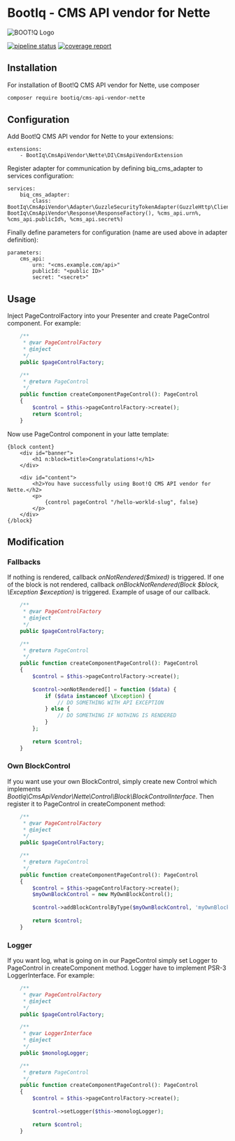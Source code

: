 BootIq - CMS API vendor for Nette
========
![BOOT!Q Logo](http://www.bootiq.io/images/footer-logo.png "BOOT!Q")


[![pipeline status](https://gitlab.mb-e.sk/platform/vendor-cms-api-nette/badges/master/pipeline.svg)](https://gitlab.mb-e.sk/platform/vendor-cms-api-nette/commits/master) [![coverage report](https://gitlab.mb-e.sk/platform/vendor-cms-api-nette/badges/master/coverage.svg)](https://gitlab.mb-e.sk/platform/vendor-cms-api-nette/commits/master)

## Installation

For installation of Boot!Q CMS API vendor for Nette, use composer 

```bash
composer require bootiq/cms-api-vendor-nette
```
## Configuration

Add Boot!Q CMS API vendor for Nette to your extensions:
```neon
extensions:
    - BootIq\CmsApiVendor\Nette\DI\CmsApiVendorExtension
```

Register adapter for communication by defining biq_cms_adapter to services configuration:
```neon
services:
    biq_cms_adapter:
        class: BootIq\CmsApiVendor\Adapter\GuzzleSecurityTokenAdapter(GuzzleHttp\Client(), BootIq\CmsApiVendor\Response\ResponseFactory(), %cms_api.urn%, %cms_api.publicId%, %cms_api.secret%)
```

Finally define parameters for configuration (name are used above in adapter definition):
```neon
parameters:
    cms_api:
        urn: "<cms.example.com/api>"
        publicId: "<public ID>"
        secret: "<secret>"
```

## Usage

Inject PageControlFactory into your Presenter and create PageControl component.
For example:
```php
    /**
     * @var PageControlFactory
     * @inject
     */
    public $pageControlFactory;

    /**
     * @return PageControl
     */
    public function createComponentPageControl(): PageControl
    {
        $control = $this->pageControlFactory->create();
        return $control;
    }
```

Now use PageControl component in your latte template:
```latte
{block content}
    <div id="banner">
        <h1 n:block=title>Congratulations!</h1>
    </div>

    <div id="content">
        <h2>You have successfully using Boot!Q CMS API vendor for Nette.</h2>
        <p>
            {control pageControl "/hello-workld-slug", false}
        </p>
    </div>
{/block}
```

## Modification

### Fallbacks

If nothing is rendered, callback *onNotRendered($mixed)* is triggered.
If one of the block is not rendered, callback *onBlockNotRendered(Block $block, \Exception $exception)* is triggered.
Example of usage of our callback.

```php
    /**
     * @var PageControlFactory
     * @inject
     */
    public $pageControlFactory;

    /**
     * @return PageControl
     */
    public function createComponentPageControl(): PageControl
    {
        $control = $this->pageControlFactory->create();
        
        $control->onNotRendered[] = function ($data) {
            if ($data instanceof \Exception) {
                // DO SOMETHING WITH API EXCEPTION
            } else {
                // DO SOMETHING IF NOTHING IS RENDERED
            }
        };
        
        return $control;
    }
```

### Own BlockControl

If you want use your own BlockControl, simply create new Control which implements *BootIq\CmsApiVendor\Nette\Control\Block\BlockControlInterface*.
Then register it to PageControl in createComponent method:
```php
    /**
     * @var PageControlFactory
     * @inject
     */
    public $pageControlFactory;

    /**
     * @return PageControl
     */
    public function createComponentPageControl(): PageControl
    {
        $control = $this->pageControlFactory->create();
        $myOwnBlockControl = new MyOwnBlockControl();
         
        $control->addBlockControlByType($myOwnBlockControl, 'myOwnBlockType');
        
        return $control;
    }
```

### Logger

If you want log, what is going on in our PageControl simply set Logger to PageControl in createComponent method.
Logger have to implement PSR-3 LoggerInterface.
For example:
```php
    /**
     * @var PageControlFactory
     * @inject
     */
    public $pageControlFactory;

    /**
     * @var LoggerInterface
     * @inject
     */
    public $monologLogger;    

    /**
     * @return PageControl
     */
    public function createComponentPageControl(): PageControl
    {
        $control = $this->pageControlFactory->create();
         
        $control->setLogger($this->monologLogger);
        
        return $control;
    }
```
